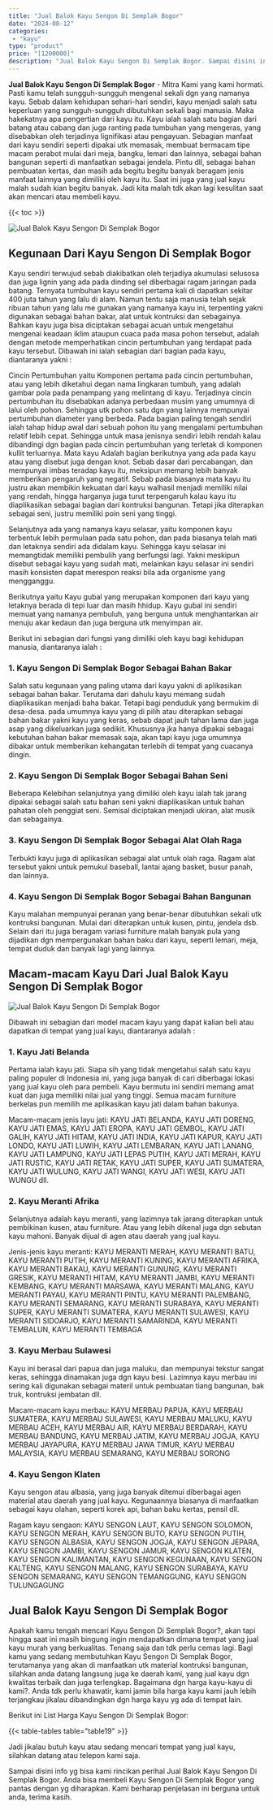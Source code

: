 ```yaml
---
title: "Jual Balok Kayu Sengon Di Semplak Bogor"
date: "2024-08-12"
categories:
 - "kayu"
type: "product"
price: "[1200000]"
description: "Jual Balok Kayu Sengon Di Semplak Bogor. Sampai disini info yg bisa kami rincikan perihal Jual Balok Kayu Sengon Di Semplak Bogor. Anda bisa membeli Kayu Sen..."
---
```


**Jual Balok Kayu Sengon Di Semplak Bogor** - Mitra Kami yang kami hormati. Pasti kamu telah sungguh-sungguh mengenal sekali dgn yang namanya kayu. Sebab dalam kehidupan sehari-hari sendiri, kayu menjadi salah satu keperluan yang sungguh-sungguh dibutuhkan sekali bagi manusia. Maka hakekatnya apa pengertian dari kayu itu. Kayu ialah salah satu bagian dari batang atau cabang dan juga ranting pada tumbuhan yang mengeras, yang disebabkan oleh terjadinya lignifikasi atau pengayuan. Sebagian manfaat dari kayu sendiri seperti dipakai utk memasak, membuat bermacam tipe macam perabot mulai dari meja, bangku, lemari dan lainnya, sebagai bahan bangunan seperti di manfaatkan sebagai jendela. Pintu dll, sebagai bahan pembuatan kertas, dan masih ada begitu begitu banyak beragam jenis manfaat lainnya yang dimiliki oleh kayu itu. Saat ini juga yang jual kayu malah sudah kian begitu banyak. Jadi kita malah tdk akan lagi kesulitan saat akan mencari atau membeli kayu.

{{< toc >}}

![Jual Balok Kayu Sengon Di Semplak Bogor](/images/kayu/kayu35.jpg)

## Kegunaan Dari Kayu Sengon Di Semplak Bogor

Kayu sendiri terwujud sebab diakibatkan oleh terjadiya akumulasi selusosa dan juga lignin yang ada pada dinding sel diberbagai ragam jaringan pada batang. Ternyata tumbuhan kayu sendiri pertama kali di dapatkan sekitar 400 juta tahun yang lalu di alam. Namun tentu saja manusia telah sejak ribuan tahun yang lalu me gunakan yang namanya kayu ini, terpenting yakni digunakan sebagai bahan bakar, alat untuk kontruksi dan sebagainya. Bahkan kayu juga bisa diciptakan sebagai acuan untuk mengetahui mengenai keadaan iklim ataupun cuaca pada masa pohon tersebut, adalah dengan metode memperhatikan cincin pertumbuhan yang terdapat pada kayu tersebut. Dibawah ini ialah sebagian dari bagian pada kayu, diantaranya yakni :

Cincin Pertumbuhan yaitu Komponen pertama pada cincin pertumbuhan, atau yang lebih diketahui degan nama lingkaran tumbuh, yang adalah gambar pola pada penampang yang melintang di kayu. Terjadinya cincin pertumbuhan itu disebabkan adanya perbedaan musim yang umumnya di lalui oleh pohon. Sehingga utk pohon satu dgn yang lainnya mempunyai pertumbuhan diameter yang berbeda. Pada bagian paling tengah sendiri ialah tahap hidup awal dari sebuah pohon itu yang mengalami pertumbuhan relatif lebih cepat. Sehingga untuk masa jenisnya sendiri lebih rendah kalau dibandingi dgn bagian pada cincin pertumbuhan yang terletak di komponen kullit terluarnya. Mata kayu Adalah bagian berikutnya yang ada pada kayu atau yang disebut juga dengan knot. Sebab dasar dari percabangan, dan mempunyai imbas teradap kayu itu, meksipun memang lebih banyak memberikan pengaruh yang negatif. Sebab pada biasanya mata kayu itu justru akan membikin kekuatan dari kayu walhasil menjadi memiliki nilai yang rendah, hingga harganya juga turut terpengaruh kalau kayu itu diaplikasikan sebagai bagian dari kontruksi bangunan. Tetapi jika diterapkan sebagai seni, justru memiliki poin seni yang tinggi.

Selanjutnya ada yang namanya kayu selasar, yaitu komponen kayu terbentuk lebih permulaan pada satu pohon, dan pada biasanya telah mati dan letaknya sendiri ada didalam kayu. Sehingga kayu selasar ini memangtidak memiliki pembulih yang berfungsi lagi. Yakni meskipun disebut sebagai kayu yang sudah mati, melainkan kayu selasar ini sendiri masih konsisten dapat merespon reaksi bila ada organisme yang mengganggu.

Berikutnya yaitu Kayu gubal yang merupakan komponen dari kayu yang letaknya berada di tepi luar dan masih hhidup. Kayu gubal ini sendiri memuat yang namanya pembuluh, yang berguna untuk menghantarkan air menuju akar kedaun dan juga berguna utk menyimpan air.

Berikut ini sebagian dari fungsi yang dimiliki oleh kayu bagi kehidupan manusia, diantaranya ialah :

### 1\. Kayu Sengon Di Semplak Bogor Sebagai Bahan Bakar

Salah satu kegunaan yang paling utama dari kayu yakni di aplikasikan sebagai bahan bakar. Terutama dari dahulu kayu memang sudah diaplikasikan menjadi baha bakar. Tetapi bagi penduduk yang bermukim di desa-desa. pada umumnya kayu yang di pilih atau diterapkan sebagai bahan bakar yakni kayu yang keras, sebab dapat jauh tahan lama dan juga asap yang dikeluarkan juga sedikit. Khususnya jka hanya dipakai sebagai kebutuhan bahan bakar memasak saja, akan tapi kayu juga umumnya dibakar untuk memberikan kehangatan terlebih di tempat yang cuacanya dingin.

### 2\. Kayu Sengon Di Semplak Bogor Sebagai Bahan Seni

Beberapa Kelebihan selanjutnya yang dimiliki oleh kayu ialah tak jarang dipakai sebagai salah satu bahan seni yakni diaplikasikan untuk bahan pahatan oleh penggiat seni. Semisal diciptakan menjadi ukiran, alat musik dan sebagainya.

### 3\. Kayu Sengon Di Semplak Bogor Sebagai Alat Olah Raga

Terbukti kayu juga di aplikasikan sebagai alat untuk olah raga. Ragam alat tersebut yakni untuk pemukul baseball, lantai ajang basket, busur panah, dan lainnya.

### 4\. Kayu Sengon Di Semplak Bogor Sebagai Bahan Bangunan

Kayu malahan mempunyai peranan yang benar-benar dibutuhkan sekali utk kontruksi bangunan. Mulai dari diterapkan untuk kusen, pintu, jendela dsb. Selain dari itu juga beragam variasi furniture malah banyak pula yang dijadikan dgn mempergunakan bahan baku dari kayu, seperti lemari, meja, tempat duduk dan banyak lagi yang lainnya.

## Macam-macam Kayu Dari Jual Balok Kayu Sengon Di Semplak Bogor

![Jual Balok Kayu Sengon Di Semplak Bogor](/images/kayu/kayu28.jpg)

Dibawah ini sebagian dari model macam kayu yang dapat kalian beli atau dapatkan di tempat yang jual kayu, diantaranya adalah :

### 1\. Kayu Jati Belanda

Pertama ialah kayu jati. Siapa sih yang tidak mengetahui salah satu kayu paling populer di Indonesia ini, yang juga banyak di cari diberbagai lokasi yang jual kayu oleh para pembeli. Kayu bermutu ini sendiri memang amat kuat dan juga memiliki nilai jual yang tinggi. Semua macam furniture berkelas pun memilih me aplikasikan kayu jati dalam bahan bakunya.

Macam-macam jenis layu jati: KAYU JATI BELANDA, KAYU JATI DORENG, KAYU JATI EMAS, KAYU JATI EROPA, KAYU JATI GEMBOL, KAYU JATI GALIH, KAYU JATI HITAM, KAYU JATI INDIA, KAYU JATI KAPUR, KAYU JATI LONDO, KAYU JATI LUWIH, KAYU JATI LEMBARAN, KAYU JATI LANANG, KAYU JATI LAMPUNG, KAYU JATI LEPAS PUTIH, KAYU JATI MERAH, KAYU JATI RUSTIC, KAYU JATI RETAK, KAYU JATI SUPER, KAYU JATI SUMATERA, KAYU JATI WULUNG, KAYU JATI WANGI, KAYU JATI WESI, KAYU JATI WUNGU dll.

### 2\. Kayu Meranti Afrika

Selanjutnya adalah kayu meranti, yang lazimnya tak jarang diterapkan untuk pembikinan kusen, atau furniture. Atau yang lebih dikenal juga dgn sebutan kayu mahoni. Banyak dijual di agen atau daerah yang jual kayu.

Jenis-jenis kayu meranti: KAYU MERANTI MERAH, KAYU MERANTI BATU, KAYU MERANTI PUTIH, KAYU MERANTI KUNING, KAYU MERANTI AFRIKA, KAYU MERANTI BAKAU, KAYU MERANTI GUNUNG, KAYU MERANTI GRESIK, KAYU MERANTI HITAM, KAYU MERANTI JAMBI, KAYU MERANTI KEMBANG, KAYU MERANTI MARSAWA, KAYU MERANTI MALANG, KAYU MERANTI PAYAU, KAYU MERANTI PINTU, KAYU MERANTI PALEMBANG, KAYU MERANTI SEMARANG, KAYU MERANTI SURABAYA, KAYU MERANTI SUPER, KAYU MERANTI SUMATERA, KAYU MERANTI SULAWESI, KAYU MERANTI SIDOARJO, KAYU MERANTI SAMARINDA, KAYU MERANTI TEMBALUN, KAYU MERANTI TEMBAGA

### 3\. Kayu Merbau Sulawesi

Kayu ini berasal dari papua dan juga maluku, dan mempunyai tekstur sangat keras, sehingga dinamakan juga dgn kayu besi. Lazimnya kayu merbau ini sering kali digunakan sebagai materil untuk pembuatan tiang bangunan, bak truk, kontruksi jembatan dll.

Macam-macam kayu merbau: KAYU MERBAU PAPUA, KAYU MERBAU SUMATERA, KAYU MERBAU SULAWESI, KAYU MERBAU MALUKU, KAYU MERBAU ACEH, KAYU MERBAU AIR, KAYU MERBAU BERDARAH, KAYU MERBAU BANDUNG, KAYU MERBAU JATIM, KAYU MERBAU JOGJA, KAYU MERBAU JAYAPURA, KAYU MERBAU JAWA TIMUR, KAYU MERBAU MALAYSIA, KAYU MERBAU SEMARANG, KAYU MERBAU SORONG

### 4\. Kayu Sengon Klaten

Kayu sengon atau albasia, yang juga banyak ditemui diberbagai agen material atau daerah yang jual kayu. Kegunaannya biasanya di manfaatkan sebagai kayu olahan, seperti korek api, bahan baku kertas, pensil dll.

Ragam kayu sengaon: KAYU SENGON LAUT, KAYU SENGON SOLOMON, KAYU SENGON MERAH, KAYU SENGON BUTO, KAYU SENGON PUTIH, KAYU SENGON ALBASIA, KAYU SENGON JOGJA, KAYU SENGON JEPARA, KAYU SENGON JAMBI, KAYU SENGON JAMUR, KAYU SENGON KLATEN, KAYU SENGON KALIMANTAN, KAYU SENGON KEGUNAAN, KAYU SENGON KALTENG, KAYU SENGON MALANG, KAYU SENGON SURABAYA, KAYU SENGON SEMARANG, KAYU SENGON TEMANGGUNG, KAYU SENGON TULUNGAGUNG

## Jual Balok Kayu Sengon Di Semplak Bogor

Apakah kamu tengah mencari Kayu Sengon Di Semplak Bogor?, akan tapi hingga saat ini masih bingung ingin mendapatkan dimana tempat yang jual kayu murah yang berkualitas. Tenang saja dan tdk perlu cemas lagi. Bagi kamu yang sedang membutuhkan Kayu Sengon Di Semplak Bogor, terutamanya yang akan di manfaatkan utk material kontruksi bangunan, silahkan anda datang langsung juga ke daerah kami, yang jual kayu dgn kwalitas terbaik dan juga terlengkap. Bagaimana dgn harga kayu-kayu di kami?. Anda tdk perlu khawatir, kami jamin bila harga kayu kami jauh lebih terjangkau jikalau dibandingkan dgn harga kayu yg ada di tempat lain.

Berikut ini List Harga Kayu Sengon Di Semplak Bogor:

{{< table-tables table="table19" >}}

Jadi jikalau butuh kayu atau sedang mencari tempat yang jual kayu, silahkan datang atau telepon kami saja.

Sampai disini info yg bisa kami rincikan perihal Jual Balok Kayu Sengon Di Semplak Bogor. Anda bisa membeli Kayu Sengon Di Semplak Bogor yang pantas dengan yg diharapkan. Kami berharap penjelasan ini berguna untuk anda, terima kasih.
